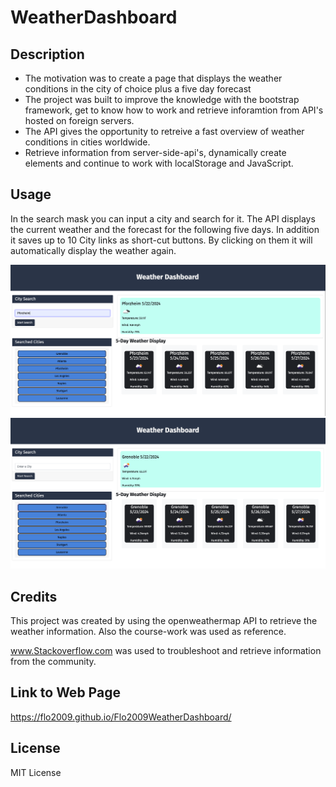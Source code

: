 # WeatherDashboard


## Description

- The motivation was to create a page that displays the weather conditions in the city of choice plus a five day forecast
- The project was built to improve the knowledge with the bootstrap framework, get to know how to work and retrieve inforamtion from API's hosted on
  foreign servers. 
- The API gives the opportunity to retreive a fast overview of weather conditions in cities worldwide.
- Retrieve information from server-side-api's, dynamically create elements and continue to work with localStorage and JavaScript.

## Usage

In the search mask you can input a city and search for it. The API displays the current weather and the forecast for the following five days.
In addition it saves up to 10 City links as short-cut buttons. By clicking on them it will automatically display the weather again.


![Search_Image](/images/Search.png)
![Link_Image](/images/Links.png)

## Credits

This project was created by using the openweathermap API to retrieve the weather information.
Also the course-work was used as reference.

www.Stackoverflow.com was used to troubleshoot and retrieve information from the community.

## Link to Web Page

https://flo2009.github.io/Flo2009WeatherDashboard/

## License

MIT License
